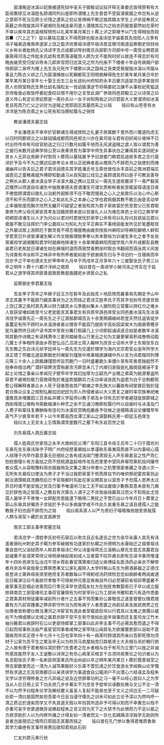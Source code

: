 <!-- { "loadSidebar": true } -->
　　宸濠叛逆冰溪以妃族被逮死狱中圣天子御极诏议狱开释无辜娄氏皆得原宥有大臣阅奏牍见冰溪姓名顾谓同列曰是即所谓楼上先生昔尝不受宸濠衰服之命岂有从逆之意耶不死当见原士论惜之逮系之初众皆惧祸不敢近独其婿太学生上泸余锭奉其父英薮之命周旋其间不避艰险及械送臬司遣人潜随其后为之给衣药服食晏然如在家时不幸以疾卒其衣衾棺椁殡殓以礼某年某月某日卜葬上泸之郭墩予以门生得相役而视其■〈穴上之下〉锭以墓铭见属义不得而辞也按冰溪讳忱字诚善其先信阳人元季有讳子福者逃难南奔遂家上饶之盈济坊曽祖讳德华祖讳思显赠河南道监察御史轻财尚义乡称长者妣杨氏父讳谅字克贞成都训导封南京兵部职方司郎中号一斋受业聘君吴康斋得河洛之传妣余氏幼有竒质落语辄惊人顾为文不能徇时好以故连不得志於有司晩由嵗贡受归安训导未几即弃官而归忿其兄之所为托疾不下楼者十年自号病阁户部侍郎邵二泉呼为楼上先生及兄死作下楼歌以讽之国母之丧类受衰服独冰溪以吊服从事且力陈古义却之几为宸濠捶挫以死頼都宪王阳明救解得免生於某年某月某日卒於某年某月某日享年七十娶王氏生三女长适杭州府知府永丰吕夔次适锭次适李某皆同邑人也侧室杨氏生男仕幼名瑞松女一皆幼宸濠逆节将萌娄妃泣諌不从事败妃死槛送京师毎食必取饭呼娄妃食叹曰恨不用尔之言至此湖广参政同邑郑毅立之以诗哭之曰道义传心有定论贤妃原是一斋孙夫以一女子尚知用祖之训识君臣大义曽谓贤如冰溪老且死而乃亡父之训甘为逆贼之党耶因志其墓而系之以铭
　　铭曰有山苍苍有水洋洋是为陈克斋之乡公死有知当撰杖履与之徜徉

　　教谕潘德夫墓志铭

　　予友潘德夫不幸卒於官赖诸生得成殡殓之礼妻子旅寓数千里外而川蜀道险虑无以归时同郡郑立之以鈇钺镇成都而同邑郑文川亦在臬司皆与君有旧好闻讣嗟悼不已时出符传命有司给官舫送之归江行数月如履平地而无风波盗贼之虞人皆以谓君为善之报归未数月适典学徐公至以表章贤哲为事学中师生具事状白之兼得其实遂祠祀乡贤乡人无异议焉厥子时恢将卜葬而以墓铭属予予旧游娄门赖君启迪居多君之志行莫详於予及今不为之撰述后欲考论乡贤以正祀典者曷从稽焉乃不辞而为之铭使刻而掩诸幽并以告夫后之君子君讳润德夫其字姓潘氏号玉斋世居信永丰县前之南洲君端庄诚悫见之童稚甫就外傅即知勤诵习从叔宪副公珪见之喜顾谓其师曰是子可教冝善导之稍长从郡人娄冰溪业举子冰溪大器之擕以见其父一斋先生遂收置讲下一斋严毅英迈慨然以师道自任诸生中独致重德夫尝谓潘生可谓文质彬彬者矣至辄留宿语连日夜不倦尝顾谓君曰致礼以治躬外貎斯须不庄不敬而慢易之心入之矣致乐以治心中心斯须不和不乐而鄙诈之心入之矣此礼乐之本身心之学也君佩服其教不敢忘由是言动举止率循矩度而胸次坦然无纎芥可疑望之者皆知其为君子家故富於赀至君父已贫君取束修为养父母兄弟安其孝友冠婚宾祭未尝以贫废礼人以为难在庠邑士论归之典学李崆峒尝进诸生以人才为问众以君对时君居忧於家李公命有司以礼存问且欲延见君以衰服不敢见往拜於门李公嘉叹以为知礼为文平正典实不事绮丽能发所见於笔墨畦径之外屡试居上游顾厄于数竒竟不得志塲屋晩由嵗贡授辰州麻阳训导麻阳僻陋人鲜知学君至日升讲堂课诸生解义作文根极理致拳拳以务本敦俗为训诸生多化之者予友张常甫视学湖湘雅知君学时就麻地择诸生十余辈俾廪麻阳而就学焉六年升成都彭县教谕君已老矣犹日课诸生如在麻城时退而燕居焚香黙坐时取古书翻阅而涵泳其义间发为诗类有冲淡和平之味非中有所养者能如是乎欲谢病东归与予寻旧约一旦寝疾而卒岂亦予之不幸也德夫生於甲申年九月卒于丙戌年正月享年六十三嵗娶张氏子男三以卒之明年卜葬十六都汘洋岭之南原
　　铭曰昔在一斋讲学小陂河洛之传实在于兹君从之游学得其师匪善曷敦匪教曷施腏祀乡贤匪众之私

　　监察御史李君墓志铭

　　吾友李子芳卒之年厥子廷玉方在髫年及此始克卜地启殡而襄事焉先期走予山中求志其墓予不能辞乃据其事状为之志而铭之君讳艾姓李氏子芳其字也别号灵崖世居上饶辽源之鳯村其先素以财力雄其乡元季能纠集乡人据险阨立营寨以捍红巾之难乡人皆获安堵如故至今父老犹能言其事君生有异质早游邑庠受业同邑娄冰溪先生冰溪讳忱字诚善先正一斋先生之子辽源抵郡城百五十余里两蹑峻岭若登天然往返皆徒步虽蠒足有所不顾时从氷溪游者甚众僧舎不能容乃就栋宇高处因梁架木为阁悬寄檐牙犹鸟巢然终日闭户读书其中至夜分篝灯假寐几上少顷即起诵读逹旦如是者数年冰溪悯其勤作诗赠之有读残萧寺三更月踏破青山万里云之句为文屡更窜易积成巻帙动盈几箧士子争相传录由乡荐登弘治乙丒进士简入翰林为庶吉士诏命大学士东阁张东白先生教之东白讳元祯字廷祥与一斋先生为交邃於理学为海内文宗君受业逾年所学大进正德丁夘擢北道监察御史时阉宦刘瑾居中用事贼虐諌辅中外以言为讳君偕同列傅元等三十余人上疏极諌瑾怒传旨罚跪门一日时盛暑跪久率僵仆至有死者君独挺然不挠奉命按治两广潜奸宿弊洗雪殆甚贪汚屏息未几丁内艰归哀毁逾礼服阕竟被诬不复起士论惜之事亲以孝闻兄子壁早卒字其妇加厚为立嗣充产业赡之弟英为姚源羣盗所获君不避艰险极力营救得免於难盗势猖獗兵力无功率诬良民为盗君为白于总制都宪愈公得解释者甚众乡人死于冦者悉收其尸骸瘗之李氏族大以蕃故有祠堂甚巨毁於冦君合族众议复之规制弘厰加旧祀田为宗人所侵者谕以大义悉复之嵗时率宗族奉祀唯谨推其余増置田三百余畆并建义学延师以教子弟及乡邻有志於学者避冦徙居郡城之西街得周公墩构书斋数楹课仆种艺之余不忘诵习倦即杖履行吟以自娱时与冰溪及门人费子和辈往复赓酬毎有佳句为冰溪叹赏晩抱羸疾予往候之连榻晤语议论慷慨早年英气不少衰享年若干卜以今年葬县西龙潭江家山之源娶韩氏男一即廷玉邑庠生
　　铭曰太上无言太上忘情孰谓灵崖数尺之墓下有东岩百世之铭

　　刘东皋孺人周氏墓志铭

　　孺人姓周氏世家信之永丰大南岭后父溥广东阳江县令母王氏年二十归于霞坊刘东皋先生东皋讳珠字子明广州府经厯事舅姑以孝谨称东皋夷简质直不以内事经心孺人综理于内早作晏息事无巨细处之各有成法闺门整肃寂无人声东皋甚冝之性严而仁恕抚御僮仆有方虽挞之而不怒桃源盗起喧传攻及邑里里中望风奔窜而乘机投间攘夺者众孺人从容暇豫料简衣服器用及文集之类分命羣仆之机警慎密者藏之寻遇火灾一无所失东皋叹曰使汝为男子才不当过我耶家富于赀而厚自节约唯供祭祀宴宾客则必躬治酒馔极其洗腆而后已予官南都时先妣在家议聘其女以室贡子予恐孺人恩养太过异日时或不能安我之贫及归事予唯谨闲习女工无不如法嵗值少歉察其意未尝有几微见於辞色询之皆孺人之教且有次第古人谓子之不肖皆由母蔽其过而父不知观此尤信孺人屡举子不育惟一女即配贡恩能逮下晩得二男抚之不啻已出以今年月日卜葬里之郭山东皋具状嘱贡子求铭於予予以多病废学戒不作此久矣重东皋之请且德孺人之能教我子妇也因不辞而为之铭
　　铭曰易系家人以严为贵妇子嘻嘻悔吝随至贤哉孺人黙与易契卜藏於此宜昌厥世

　　南京工部主事李君墓志铭

　　君讳沧字一清姓李氏初号石泉后以弥文且近名遂去之世为金华永康人其先有讳逺者唐杭州刺史其子暘为参军破贼有功遂家於杭暘之孙德明为永康始迁之祖曽祖讳秉良尝代父诣狱而卒人称其孝祖讳仁仲父讳鉴母蒋氏兰溪枫山章先生尝志其墓君自幼凝重不妄语笑常侍父母侧承候起居如成人见者莫不叹异甫长即有志读书事师惟谨年十四补邑庠生弘治戊午领乡荐赴春官落第南归适父疾博延名医汤药必亲衣不解带者月余及卒哀毁骨立葬祭悉凖文公家礼服除入太学时枫山先生为祭酒甚器之正德戊辰登进士第奔母丧哭至绝而复苏者数每以不得躬视汤药殡殓忽忽如痴醉者两阅嵗遇忌日辄涕泣曰今虽欲尽孝敬不可得矣仲兄患足疾毎自外归必至寝前省视祁寒盛暑不废家事无巨细必咨禀而后行季兄泽早世遗孤友杜方在抱抚育教娶若已子卒以成立服除拜南京工部营缮司主事莅官廉慎有为时冡宰孙公为工部尚书雅知君凡有造作悉委之君条其材用徒庸率减前所计者什之五事不劳而集孙公甚敬信之遂差督甓仪徴君措置有方凡前官踵袭之弊非职守所当为而有病于人者悉罢之舟航往来及居民商贾之在仪徴者皆称便仪徴当漕河之冲宦官有道此者至辄欲启坝以行君具以法难之类慑以威屹不为惧或赠以文绮之属君亦辞不受平生有守类如此逾年竣事而还复差司龙江竹木抽分厰君以疾辞时石公以吏部侍郎掌工部事曰此非李主事不可必需其愈而遣之不得已起而视事执法益严虽宦官同事者咸惮之冡宰陆公闻其名方欲擢置吏部以自助不意寝疾而卒实正德十年七月十七日也享年四十有一病革时顾谓其所亲曰吾即死慎勿须材于公家为吾平生之累及卒无以为殓货马卖屋始克归其柩贤士大夫相与吊於朝行旅之人故有德于君者相与哭於野门生耆老之在乡者相与白于有司为立里门以旌之非诚所感其能然乎友人王诞敷以诗哭之有伤心病革买棺言千古须同易箦论之句识者以为名言配徐氏子男一名彬臣侧室某氏所出尚幼以卒之明年某月某日卜葬於霞里祖茔之傍去家数里而近一清为人诚笃果毅好义乐善不啻饥渇之於饮食游太学闻枫山论学慨然有求道之志及官南都日以亲贤讲学为事退食自公辄闭户不出潜心六经语孟及程朱文字以求穷理修身之方凡异端之说及近世辞章功利之习一毫不以经心尝曰人之为学当从人伦日用上实下功夫庶几步步著实不为空言予尝举论语数处微与文公不合一清不以为然予曰程朱论学及解经要义虽圣人复起不能易也至于文义之间岂无一二可疑处耶一清曰是固然矣但吾辈今日且当谨守儒先之训未可如此立论予深以为然呜呼一清之质近於道矣而学又不失其道天假以年则其所造非予可得以知而不幸賫志以殁不亦重可哀乎世衰道微异说蜂起程朱之言又将为天下之大禁予为此惧而力不足以振之方欲求助於人以为内修外攘之计得友如一清者而又一旦化去踽踽凉凉独学无助则所哀者岂直朋旧之情而已耶因志其墓而铭之
　　铭曰昔在孔门参以鲁得君惟质鲁故其学力垂绝有言事符易箦后欲知君视此石刻

　　亡友刘君元素行状

